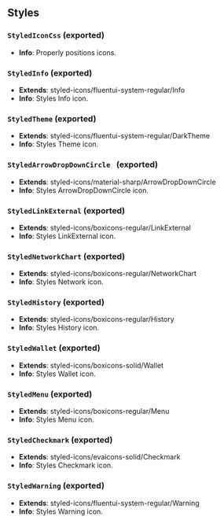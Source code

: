## Styles

### `StyledIconCss` (exported)
- **Info**: Properly positions icons.

### `StyledInfo` (exported)
- **Extends**: styled-icons/fluentui-system-regular/Info
- **Info**: Styles Info icon.

### `StyledTheme` (exported)
- **Extends**: styled-icons/fluentui-system-regular/DarkTheme
- **Info**: Styles Theme icon.

### `StyledArrowDropDownCircle ` (exported)
- **Extends**: styled-icons/material-sharp/ArrowDropDownCircle
- **Info**: Styles ArrowDropDownCircle icon.

### `StyledLinkExternal` (exported)
- **Extends**: styled-icons/boxicons-regular/LinkExternal
- **Info**: Styles LinkExternal icon.

### `StyledNetworkChart` (exported)
- **Extends**: styled-icons/boxicons-regular/NetworkChart
- **Info**: Styles Network icon.

### `StyledHistory` (exported)
- **Extends**: styled-icons/boxicons-regular/History
- **Info**: Styles History icon.

### `StyledWallet` (exported)
- **Extends**: styled-icons/boxicons-solid/Wallet
- **Info**: Styles Wallet icon.

### `StyledMenu` (exported)
- **Extends**: styled-icons/boxicons-regular/Menu
- **Info**: Styles Menu icon.

### `StyledCheckmark` (exported)
- **Extends**: styled-icons/evaicons-solid/Checkmark
- **Info**: Styles Checkmark icon.

### `StyledWarning` (exported)
- **Extends**: styled-icons/fluentui-system-regular/Warning
- **Info**: Styles Warning icon.
